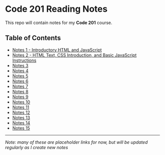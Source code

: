# Code 201 Reading Notes

This repo will contain notes for my **Code 201** course.

## Table of Contents

- [Notes 1 - Introductory HTML and JavaScript](https://brody-rebne.github.io/reading-notes/class-01)
- [Notes 2 - HTML Text, CSS Introduction, and Basic JavaScript Instructions](https://brody-rebne.github.io/reading-notes/class-02)
- [Notes 3](https://brody-rebne.github.io/reading-notes/class-03)
- [Notes 4](https://brody-rebne.github.io/reading-notes/class-04)
- [Notes 5](https://brody-rebne.github.io/reading-notes/class-05)
- [Notes 6](https://brody-rebne.github.io/reading-notes/class-06)
- [Notes 7](https://brody-rebne.github.io/reading-notes/class-07)
- [Notes 8](https://brody-rebne.github.io/reading-notes/class-08)
- [Notes 9](https://brody-rebne.github.io/reading-notes/class-09)
- [Notes 10](https://brody-rebne.github.io/reading-notes/class-10)
- [Notes 11](https://brody-rebne.github.io/reading-notes/class-11)
- [Notes 12](https://brody-rebne.github.io/reading-notes/class-12)
- [Notes 13](https://brody-rebne.github.io/reading-notes/class-13)
- [Notes 14](https://brody-rebne.github.io/reading-notes/class-14)
- [Notes 15](https://brody-rebne.github.io/reading-notes/class-15)

---

*Note: many of these are placeholder links for now, but will be updated regularly as I create new notes*
